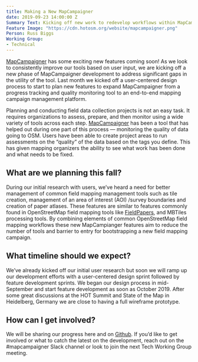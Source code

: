 ```yaml
---
title: Making a New MapCampaigner
date: 2019-09-23 14:00:00 Z
Summary Text: Kicking off new work to redevelop workflows within MapCampaigner
Feature Image: "https://cdn.hotosm.org/website/mapcampaigner.png"
Person: Russ Biggs
Working Group:
- Technical
---
```


[MapCampaigner](https://campaigns.hotosm.org/) has some exciting new features coming soon! As we look to consistently improve our tools based on user input, we are kicking off a new phase of MapCampaigner development to address significant gaps in the utility of the tool. Last month we kicked off a user-centered design process to start to plan new features to expand MapCampaigner from a progress tracking and quality monitoring tool to an end-to-end mapping campaign management platform.

Planning and conducting field data collection projects is not an easy task. It requires organizations to assess, prepare, and then monitor using a wide variety of tools across each step. [MapCampaigner](https://campaigns.hotosm.org/) has been a tool that has helped out during one part of this process — monitoring the quality of data going to OSM. Users have been able to create project areas to run assessments on the “quality” of the data based on the tags you define. This has given mapping organizers the ability to see what work has been done and what needs to be fixed.

## What are we planning this fall?

During our initial research with users, we’ve heard a need for better management of common field mapping management tools such as tile creation, management of an area of interest (AOI) /survey boundaries and creation of paper atlases. These features are similar to features commonly found in OpenStreetMap field mapping tools like [FieldPapers](http://fieldpapers.org/), and MBTiles processing tools. By combining elements of common OpenStreetMap field mapping workflows these new MapCampianger features aim to reduce the number of tools and barrier to entry for bootstrapping a new field mapping campaign.

## What timeline should we expect?

We’ve already kicked off our initial user research but soon we will ramp up our development efforts with a user-centered design sprint followed by feature development sprints.
We began our design process in mid-September and start feature development as soon as October 2019. After some great discussions at the HOT Summit and State of the Map in Heidelberg, Germany we are close to having a full wireframe prototype.

## How can I get involved?

We will be sharing our progress here and on [Github](https://github.com/hotosm/mapcampaigner). If you’d like to get involved or what to catch the latest on the development, reach out on the #mapcampaigner Slack channel or look to join the next Tech Working Group meeting.